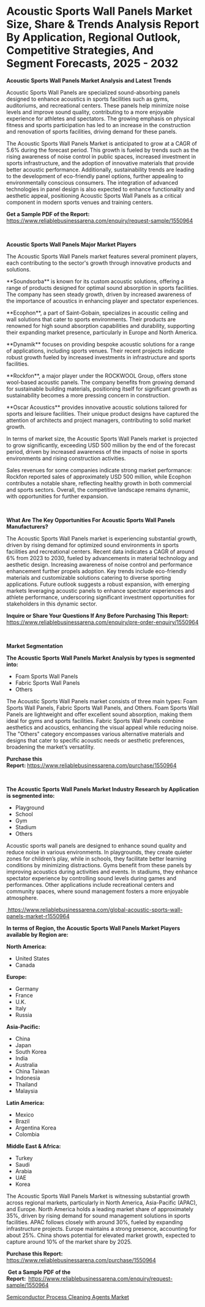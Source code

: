 <p><h1>Acoustic Sports Wall Panels Market Size, Share & Trends Analysis Report By Application, Regional Outlook, Competitive Strategies, And Segment Forecasts, 2025 - 2032</h1></p><p><strong>Acoustic Sports Wall Panels Market Analysis and Latest Trends</strong></p>
<p><p>Acoustic Sports Wall Panels are specialized sound-absorbing panels designed to enhance acoustics in sports facilities such as gyms, auditoriums, and recreational centers. These panels help minimize noise levels and improve sound quality, contributing to a more enjoyable experience for athletes and spectators. The growing emphasis on physical fitness and sports participation has led to an increase in the construction and renovation of sports facilities, driving demand for these panels.</p><p>The Acoustic Sports Wall Panels Market is anticipated to grow at a CAGR of 5.6% during the forecast period. This growth is fueled by trends such as the rising awareness of noise control in public spaces, increased investment in sports infrastructure, and the adoption of innovative materials that provide better acoustic performance. Additionally, sustainability trends are leading to the development of eco-friendly panel options, further appealing to environmentally conscious consumers. The integration of advanced technologies in panel design is also expected to enhance functionality and aesthetic appeal, positioning Acoustic Sports Wall Panels as a critical component in modern sports venues and training centers.</p></p>
<p><strong>Get a Sample PDF of the Report:&nbsp;</strong> <a href="https://www.reliablebusinessarena.com/enquiry/request-sample/1550964?utm_campaign=1948&utm_medium=2&utm_source=Github&utm_content=ia&utm_term=01022025&utm_id=acoustic-sports-wall-panels">https://www.reliablebusinessarena.com/enquiry/request-sample/1550964</a></p>
<p>&nbsp;</p>
<p><strong>Acoustic Sports Wall Panels Major Market Players</strong></p>
<p><p>The Acoustic Sports Wall Panels market features several prominent players, each contributing to the sector's growth through innovative products and solutions. </p><p>**Soundsorba** is known for its custom acoustic solutions, offering a range of products designed for optimal sound absorption in sports facilities. The company has seen steady growth, driven by increased awareness of the importance of acoustics in enhancing player and spectator experiences.</p><p>**Ecophon**, a part of Saint-Gobain, specializes in acoustic ceiling and wall solutions that cater to sports environments. Their products are renowned for high sound absorption capabilities and durability, supporting their expanding market presence, particularly in Europe and North America.</p><p>**Dynamik** focuses on providing bespoke acoustic solutions for a range of applications, including sports venues. Their recent projects indicate robust growth fueled by increased investments in infrastructure and sports facilities.</p><p>**Rockfon**, a major player under the ROCKWOOL Group, offers stone wool-based acoustic panels. The company benefits from growing demand for sustainable building materials, positioning itself for significant growth as sustainability becomes a more pressing concern in construction.</p><p>**Oscar Acoustics** provides innovative acoustic solutions tailored for sports and leisure facilities. Their unique product designs have captured the attention of architects and project managers, contributing to solid market growth.</p><p>In terms of market size, the Acoustic Sports Wall Panels market is projected to grow significantly, exceeding USD 500 million by the end of the forecast period, driven by increased awareness of the impacts of noise in sports environments and rising construction activities. </p><p>Sales revenues for some companies indicate strong market performance: Rockfon reported sales of approximately USD 500 million, while Ecophon contributes a notable share, reflecting healthy growth in both commercial and sports sectors. Overall, the competitive landscape remains dynamic, with opportunities for further expansion.</p></p>
<p>&nbsp;</p>
<p><strong>What Are The Key Opportunities For Acoustic Sports Wall Panels Manufacturers?</strong></p>
<p><p>The Acoustic Sports Wall Panels market is experiencing substantial growth, driven by rising demand for optimized sound environments in sports facilities and recreational centers. Recent data indicates a CAGR of around 6% from 2023 to 2030, fueled by advancements in material technology and aesthetic design. Increasing awareness of noise control and performance enhancement further propels adoption. Key trends include eco-friendly materials and customizable solutions catering to diverse sporting applications. Future outlook suggests a robust expansion, with emerging markets leveraging acoustic panels to enhance spectator experiences and athlete performance, underscoring significant investment opportunities for stakeholders in this dynamic sector.</p></p>
<p><strong>Inquire or Share Your Questions If Any Before Purchasing This Report:</strong> <a href="https://www.reliablebusinessarena.com/enquiry/pre-order-enquiry/1550964?utm_campaign=1948&utm_medium=2&utm_source=Github&utm_content=ia&utm_term=01022025&utm_id=acoustic-sports-wall-panels">https://www.reliablebusinessarena.com/enquiry/pre-order-enquiry/1550964</a></p>
<p>&nbsp;</p>
<p><strong>Market Segmentation</strong></p>
<p><strong>The Acoustic Sports Wall Panels Market Analysis by types is segmented into:</strong></p>
<p><ul><li>Foam Sports Wall Panels</li><li>Fabric Sports Wall Panels</li><li>Others</li></ul></p>
<p><p>The Acoustic Sports Wall Panels market consists of three main types: Foam Sports Wall Panels, Fabric Sports Wall Panels, and Others. Foam Sports Wall Panels are lightweight and offer excellent sound absorption, making them ideal for gyms and sports facilities. Fabric Sports Wall Panels combine aesthetics and acoustics, enhancing the visual appeal while reducing noise. The "Others" category encompasses various alternative materials and designs that cater to specific acoustic needs or aesthetic preferences, broadening the market’s versatility.</p></p>
<p><strong>Purchase this Report:&nbsp;</strong><a href="https://www.reliablebusinessarena.com/purchase/1550964?utm_campaign=1948&utm_medium=2&utm_source=Github&utm_content=ia&utm_term=01022025&utm_id=acoustic-sports-wall-panels">https://www.reliablebusinessarena.com/purchase/1550964</a></p>
<p>&nbsp;</p>
<p><strong>The Acoustic Sports Wall Panels Market Industry Research by Application is segmented into:</strong></p>
<p><ul><li>Playground</li><li>School</li><li>Gym</li><li>Stadium</li><li>Others</li></ul></p>
<p><p>Acoustic sports wall panels are designed to enhance sound quality and reduce noise in various environments. In playgrounds, they create quieter zones for children’s play, while in schools, they facilitate better learning conditions by minimizing distractions. Gyms benefit from these panels by improving acoustics during activities and events. In stadiums, they enhance spectator experience by controlling sound levels during games and performances. Other applications include recreational centers and community spaces, where sound management fosters a more enjoyable atmosphere.</p></p>
<p><a href="https://www.reliablebusinessarena.com/global-acoustic-sports-wall-panels-market-r1550964?utm_campaign=1948&utm_medium=2&utm_source=Github&utm_content=ia&utm_term=01022025&utm_id=acoustic-sports-wall-panels">&nbsp;https://www.reliablebusinessarena.com/global-acoustic-sports-wall-panels-market-r1550964</a></p>
<p><strong>In terms of Region, the Acoustic Sports Wall Panels Market Players available by Region are:</strong></p>
<p>
    <p> <strong> North America: </strong>
        <ul>
            <li>United States</li>
            <li>Canada</li>
        </ul>
        </p> 
    <p> <strong> Europe: </strong>
        <ul>
            <li>Germany</li>
            <li>France</li>
            <li>U.K.</li>
            <li>Italy</li>
            <li>Russia</li>
        </ul>
        </p> 
    <p> <strong> Asia-Pacific: </strong>
        <ul>
            <li>China</li>
            <li>Japan</li>
            <li>South Korea</li>
            <li>India</li>
            <li>Australia</li>
            <li>China Taiwan</li>
            <li>Indonesia</li>
            <li>Thailand</li>
            <li>Malaysia</li>
        </ul>
        </p> 
    <p> <strong> Latin America: </strong>
        <ul>
            <li>Mexico</li>
            <li>Brazil</li>
            <li>Argentina Korea</li>
            <li>Colombia</li>
        </ul>
        </p> 
    <p> <strong> Middle East & Africa: </strong>
        <ul>
            <li>Turkey</li>
            <li>Saudi</li>
            <li>Arabia</li>
            <li>UAE</li>
            <li>Korea</li>
        </ul>
    </p>
    </p>
<p><p>The Acoustic Sports Wall Panels Market is witnessing substantial growth across regional markets, particularly in North America, Asia-Pacific (APAC), and Europe. North America holds a leading market share of approximately 35%, driven by rising demand for sound management solutions in sports facilities. APAC follows closely with around 30%, fueled by expanding infrastructure projects. Europe maintains a strong presence, accounting for about 25%. China shows potential for elevated market growth, expected to capture around 10% of the market share by 2025.</p></p>
<p><strong>Purchase this Report: </strong><a href="https://www.reliablebusinessarena.com/purchase/1550964?utm_campaign=1948&utm_medium=2&utm_source=Github&utm_content=ia&utm_term=01022025&utm_id=acoustic-sports-wall-panels">https://www.reliablebusinessarena.com/purchase/1550964</a></p>
<p>&nbsp;<strong>Get a Sample PDF of the Report:&nbsp;&nbsp;</strong><a href="https://www.reliablebusinessarena.com/enquiry/request-sample/1550964?utm_campaign=1948&utm_medium=2&utm_source=Github&utm_content=ia&utm_term=01022025&utm_id=acoustic-sports-wall-panels">https://www.reliablebusinessarena.com/enquiry/request-sample/1550964</a></p>
<p><strong></strong></p>
<p><p><a href="https://github.com/rahu1506/Market-Research-Report-List-6/blob/main/semiconductor-process-cleaning-agents-market.md?utm_campaign=1948&utm_medium=2&utm_source=Github&utm_content=ia&utm_term=01022025&utm_id=acoustic-sports-wall-panels">Semiconductor Process Cleaning Agents Market</a></p></p>